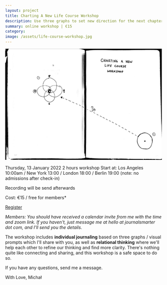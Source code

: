 ```yaml
---
layout: project
title: Charting A New Life Course Workshop
description: Use three graphs to set new direction for the next chapter of your life.
summary: online workshop | €15
category: 
image: /assets/life-course-workshop.jpg
---
```


![Charting New Course Scan](/assets/charting-new-course.jpg)

Thursday, 13 January 2022
2 hours workshop
Start at: Los Angeles 10:00am / New York 13:00 / London 18:00 / Berlin 19:00
(note: no admissions after check-in)

Recording will be send afterwards

Cost: €15 / free for members*

[Register](https://payhip.com/buy?link=Vrny4)

*Members: You should have received a calendar invite from me with the time and zoom link. If you haven't, just message me at hello at journalsmarter dot com, and I'll send you the details.*

The workshop includes **individual  journaling** based on three graphs / visual prompts which I'll share with you, as well as **relational thinking** where we'll help each other to refine our thinking and find more clarity. There's nothing quite like connecting and sharing, and this workshop is a safe space to do so.

If you have any questions, send me a message.

With Love,
Michał